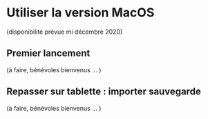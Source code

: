 # Utiliser la version MacOS

(disponibilité prévue mi décembre 2020)

## Premier lancement

(à faire, bénévoles bienvenus ... )

## Repasser sur tablette : importer sauvegarde

(à faire, bénévoles bienvenus ... )
